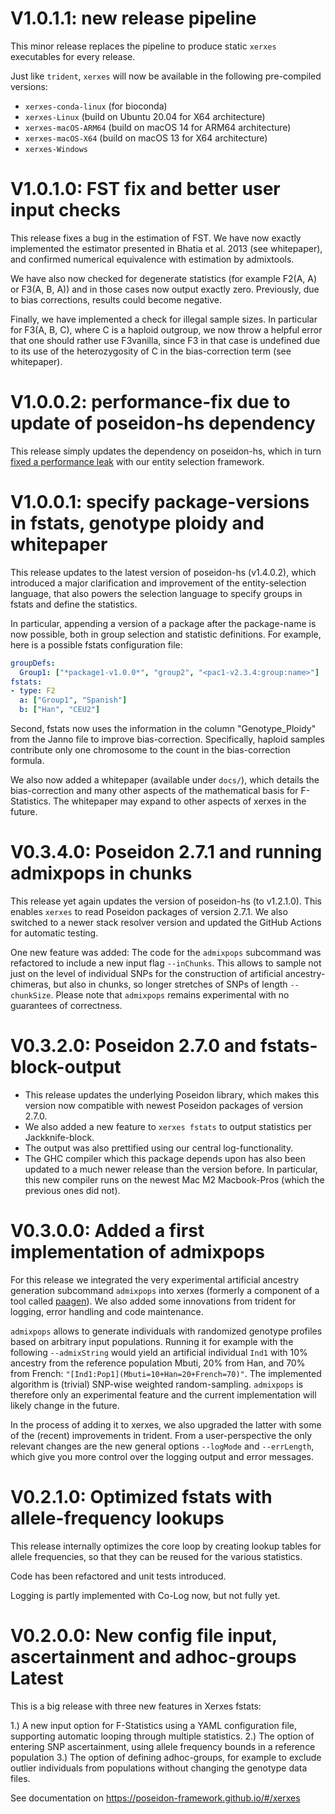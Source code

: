 # V1.0.1.1: new release pipeline

This minor release replaces the pipeline to produce static `xerxes` executables for every release.

Just like `trident`, `xerxes` will now be available in the following pre-compiled versions:

- `xerxes-conda-linux` (for bioconda)
- `xerxes-Linux` (build on Ubuntu 20.04 for X64 architecture)
- `xerxes-macOS-ARM64` (build on macOS 14 for ARM64 architecture)
- `xerxes-macOS-X64` (build on macOS 13 for X64 architecture)
- `xerxes-Windows`

# V1.0.1.0: FST fix and better user input checks

This release fixes a bug in the estimation of FST. We have now exactly implemented the estimator presented in Bhatia et al. 2013
(see whitepaper), and confirmed numerical equivalence with estimation by admixtools. 

We have also now checked for degenerate statistics (for example F2(A, A) or F3(A, B, A)) and in those cases now output exactly zero.
Previously, due to bias corrections, results could become negative.

Finally, we have implemented a check for illegal sample sizes. In particular for F3(A, B, C), where C is a haploid outgroup, we now 
throw a helpful error that one should rather use F3vanilla, since F3 in that case is undefined due to its use of the heterozygosity of
C in the bias-correction term (see whitepaper).

# V1.0.0.2: performance-fix due to update of poseidon-hs dependency

This release simply updates the dependency on poseidon-hs, which in turn [fixed a performance leak](https://github.com/poseidon-framework/poseidon-hs/releases/tag/v1.4.0.3) with our entity selection framework.

# V1.0.0.1: specify package-versions in fstats, genotype ploidy and whitepaper

This release updates to the latest version of poseidon-hs (v1.4.0.2), which introduced a major clarification and improvement of the entity-selection language, that also powers the selection language to specify groups in fstats and define the statistics.

In particular, appending a version of a package after the package-name is now possible, both in group selection and statistic definitions. For example, here is a possible fstats configuration file:

```YAML
groupDefs:
  Group1: ["*package1-v1.0.0*", "group2", "<pac1-v2.3.4:group:name>"]
fstats:
- type: F2
  a: ["Group1", "Spanish"]
  b: ["Han", "CEU2"]
```

Second, fstats now uses the information in the column "Genotype_Ploidy" from the Janno file to improve bias-correction. Specifically, haploid samples contribute only one chromosome to the count in the bias-correction formula.

We also now added a whitepaper (available under `docs/`), which details the bias-correction and many other aspects of the mathematical basis for F-Statistics. The whitepaper may expand to other aspects of xerxes in the future.

# V0.3.4.0: Poseidon 2.7.1 and running admixpops in chunks

This release yet again updates the version of poseidon-hs (to v1.2.1.0). This enables `xerxes` to read Poseidon packages of version 2.7.1. We also switched to a newer stack resolver version and updated the GitHub Actions for automatic testing.

One new feature was added: The code for the `admixpops` subcommand was refactored to include a new input flag `--inChunks`. This allows to sample not just on the level of individual SNPs for the construction of artificial ancestry-chimeras, but also in chunks, so longer stretches of SNPs of length `--chunkSize`. Please note that `admixpops` remains experimental with no guarantees of correctness.

# V0.3.2.0: Poseidon 2.7.0 and fstats-block-output

- This release updates the underlying Poseidon library, which makes this version now compatible with newest Poseidon packages of version 2.7.0.
- We also added a new feature to `xerxes fstats` to output statistics per Jackknife-block.
- The output was also prettified using our central log-functionality.
- The GHC compiler which this package depends upon has also been updated to a much newer release than the version before. In particular, this new compiler runs on the newest Mac M2 Macbook-Pros (which the previous ones did not).

# V0.3.0.0: Added a first implementation of admixpops

For this release we integrated the very experimental artificial ancestry generation subcommand `admixpops` into xerxes (formerly a component of a tool called [paagen](https://github.com/nevrome/paagen)). We also added some innovations from trident for logging, error handling and code maintenance.

`admixpops` allows to generate individuals with randomized genotype profiles based on arbitrary input populations. Running it for example with the following `--admixString` would yield an artificial individual `Ind1` with 10% ancestry from the reference population Mbuti, 20% from Han, and 70% from French: `"[Ind1:Pop1](Mbuti=10+Han=20+French=70)"`. The implemented algorithm is (trivial) SNP-wise weighted random-sampling. `admixpops` is therefore only an experimental feature and the current implementation will likely change in the future.

In the process of adding it to xerxes, we also upgraded the latter with some of the (recent) improvements in trident. From a user-perspective the only relevant changes are the new general options `--logMode` and `--errLength`, which give you more control over the logging output and error messages.

# V0.2.1.0: Optimized fstats with allele-frequency lookups

This release internally optimizes the core loop by creating lookup tables for allele frequencies, so that they can be reused for the various statistics. 

Code has been refactored and unit tests introduced.

Logging is partly implemented with Co-Log now, but not fully yet.

# V0.2.0.0: New config file input, ascertainment and adhoc-groups Latest

This is a big release with three new features in Xerxes fstats:

1.) A new input option for F-Statistics using a YAML configuration file, supporting automatic looping through multiple statistics.
2.) The option of entering SNP ascertainment, using allele frequency bounds in a reference population
3.) The option of defining adhoc-groups, for example to exclude outlier individuals from populations without changing the genotype data files.

See documentation on https://poseidon-framework.github.io/#/xerxes
